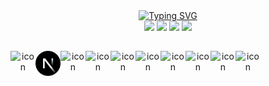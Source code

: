 <div align="center">
<div>
<a href="https://git.io/typing-svg"><img src="https://readme-typing-svg.herokuapp.com?font=Fira+Code&size=24&duration=2500&pause=500&color=F7CB00&width=142&lines=<fsvboas/>" alt="Typing SVG" /></a>
</div>

<div>
<a href="https://www.linkedin.com/in/fsvboas/"><img src="https://img.shields.io/badge/LinkedIn-0077B5?style=for-the-badge&logo=linkedin&logoColor=white" /></a>
<a href="mailto: fsvboas.dev@gmail.com"><img src="https://img.shields.io/badge/Gmail-D14836?style=for-the-badge&logo=gmail&logoColor=white"/></a>
<a href="https://wa.me/5511991668762"><img src="https://img.shields.io/badge/WhatsApp-25D366?style=for-the-badge&logo=whatsapp&logoColor=white"/></a>
<a href="https://fsvboas.vercel.app"><img src="https://img.shields.io/badge/website-000000?style=for-the-badge&logo=About.me&logoColor=white"/></a>

</div>

  ##
  
<div style="display: flex; align-items: flex-start;">
  <img src="https://www.svgrepo.com/show/374032/reactjs.svg" alt="icon" width="40" height="40" />
  <img src="https://github.com/devicons/devicon/blob/master/icons/nextjs/nextjs-original.svg" title="Next.js" alt="Next.js" width="40" height="40"/>
  <img src="https://www.svgrepo.com/show/452130/vue.svg" alt="icon" width="40" height="40" />
  <img src="https://www.svgrepo.com/show/349540/typescript.svg" alt="icon" width="40" height="40" />
  <img src="https://www.svgrepo.com/show/354431/tailwindcss-icon.svg" alt="icon" width="40" height="40" />
  <img src="https://fsvboas.vercel.app/tanstack-query-logo.svg" alt="icon" width="40" height="40" />
  <img src="https://fsvboas.vercel.app/zustand-logo.svg" alt="icon" width="40" height="40" />
  <img src="https://svgmix.com/uploads/d5e33f-pinia.svg" alt="icon" width="40" height="40" />
  <img src="https://www.svgrepo.com/show/374167/vite.svg" alt="icon" width="40" height="40" />
  <img src="https://vitest.dev/logo-shadow.svg" alt="icon" width="40" height="40" />
</div>

